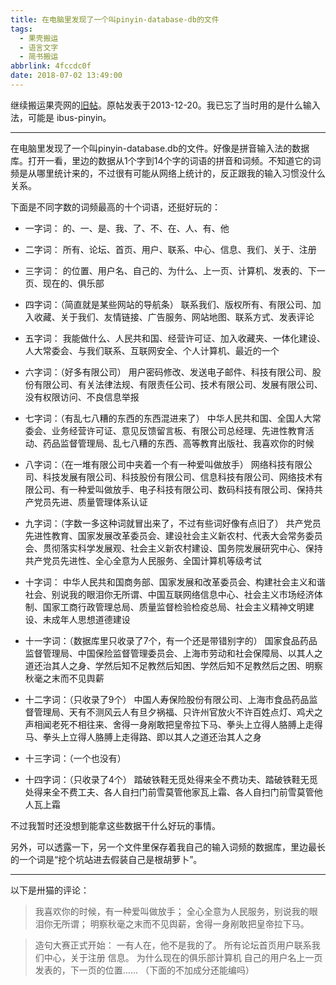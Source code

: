 ```yaml
---
title: 在电脑里发现了一个叫pinyin-database-db的文件
tags:
  - 果壳搬运
  - 语言文字
  - 简书搬运
abbrlink: 4fccdc0f
date: 2018-07-02 13:49:00
---
```


继续搬运果壳网的[旧帖](https://www.guokr.com/post/543896/)。原帖发表于2013-12-20。我已忘了当时用的是什么输入法，可能是 ibus-pinyin。

---



在电脑里发现了一个叫pinyin-database.db的文件。好像是拼音输入法的数据库。打开一看，里边的数据从1个字到14个字的词语的拼音和词频。不知道它的词频是从哪里统计来的，不过很有可能从网络上统计的，反正跟我的输入习惯没什么关系。

下面是不同字数的词频最高的十个词语，还挺好玩的：

<!-- more -->


* 一字词：
的、一、是、我、了、不、在、人、有、他


* 二字词：
所有、论坛、首页、用户、联系、中心、信息、我们、关于、注册


* 三字词：
的位置、用户名、自己的、为什么、上一页、计算机、发表的、下一页、现在的、俱乐部


* 四字词：（简直就是某些网站的导航条）
联系我们、版权所有、有限公司、加入收藏、关于我们、友情链接、广告服务、网站地图、联系方式、发表评论


* 五字词：
我能做什么、人民共和国、经营许可证、加入收藏夹、一体化建设、人大常委会、与我们联系、互联网安全、个人计算机、最近的一个


* 六字词：（好多有限公司）
用户密码修改、发送电子邮件、科技有限公司、股份有限公司、有关法律法规、有限责任公司、技术有限公司、发展有限公司、没有权限访问、不良信息举报


* 七字词：（有乱七八糟的东西的东西混进来了）
中华人民共和国、全国人大常委会、业务经营许可证、意见反馈留言板、有限公司总经理、先进性教育活动、药品监督管理局、乱七八糟的东西、高等教育出版社、我喜欢你的时候


* 八字词：（在一堆有限公司中夹着一个有一种爱叫做放手）
网络科技有限公司、科技发展有限公司、科技股份有限公司、信息科技有限公司、网络技术有限公司、有一种爱叫做放手、电子科技有限公司、数码科技有限公司、保持共产党员先进、质量管理体系认证


* 九字词：（字数一多这种词就冒出来了，不过有些词好像有点旧了）
共产党员先进性教育、国家发展改革委员会、建设社会主义新农村、代表大会常务委员会、贯彻落实科学发展观、社会主义新农村建设、国务院发展研究中心、保持共产党员先进性、全心全意为人民服务、全国计算机等级考试


* 十字词：
中华人民共和国商务部、国家发展和改革委员会、构建社会主义和谐社会、别说我的眼泪你无所谓、中国互联网络信息中心、社会主义市场经济体制、国家工商行政管理总局、质量监督检验检疫总局、社会主义精神文明建设、未成年人思想道德建设


* 十一字词：（数据库里只收录了7个，有一个还是带错别字的）
国家食品药品监督管理局、中国保险监督管理委员会、上海市劳动和社会保障局、以其人之道还治其人之身、学然后知不足教然后知困、学然后知不足教然后之困、明察秋毫之末而不见舆薪


* 十二字词：（只收录了9个）
中国人寿保险股份有限公司、上海市食品药品监督管理局、天有不测风云人有旦夕祸福、只许州官放火不许百姓点灯、鸡犬之声相闻老死不相往来、舍得一身剐敢把皇帝拉下马、拳头上立得人胳膊上走得马、拳头上立得人胳膊上走得路、即以其人之道还治其人之身


* 十三字词：（一个也没有）


* 十四字词：（只收录了4个）
踏破铁鞋无觅处得来全不费功夫、踏破铁鞋无觅处得来全不费工夫、各人自扫门前雪莫管他家瓦上霜、各人自扫门前雪莫管他人瓦上霜

不过我暂时还没想到能拿这些数据干什么好玩的事情。

另外，可以透露一下，另一个文件里保存着我自己的输入词频的数据库，里边最长的一个词是“挖个坑站进去假装自己是根胡萝卜”。

---

以下是卅猫的评论：

> 我喜欢你的时候，有一种爱叫做放手；
全心全意为人民服务，别说我的眼泪你无所谓；
明察秋毫之末而不见舆薪，舍得一身剐敢把皇帝拉下马。

> 造句大赛正式开始：
一有人在，他不是我的了。
所有论坛首页用户联系我们中心，关于注册 信息。
为什么现在的俱乐部计算机 自己的用户名上一页发表的，下一页的位置……
（下面的不加成分还能编吗）
